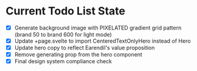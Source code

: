 <!-- DO NOT EDIT - Managed by todo_list tool -->
<!-- Updated: 2025-10-02T14:04:32.703Z -->

# Current Todo List State

- [x] Generate background image with PIXELATED gradient grid pattern (brand 50 to brand 600 for light mode)
- [x] Update +page.svelte to import CenteredTextOnlyHero instead of Hero
- [x] Update hero copy to reflect Earendil's value proposition
- [x] Remove generating prop from the hero component
- [x] Final design system compliance check
